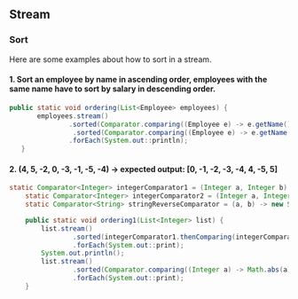 ## Stream
### Sort
Here are some examples about how to sort in a stream.
#### 1. Sort an employee by name in ascending order, employees with the same name have to sort by salary in descending order.
 ```java
 public static void ordering(List<Employee> employees) {
 		employees.stream()
 				.sorted(Comparator.comparing((Employee e) -> e.getName()).thenComparing((Employee e) -> e.getSalary()).reversed()) //Here the reversed() will reverse both the name and salary order.
                 .sorted(Comparator.comparing((Employee e) -> e.getName()).thenComparing(Comparator.comparing((Employee::getSalary)).reversed()))
 				.forEach(System.out::println);
 	}
 ```
#### 2. (4, 5, -2, 0, -3, -1, -5, -4) -> expected output: [0, -1, -2, -3, -4, 4, -5, 5]
```java
static Comparator<Integer> integerComparator1 = (Integer a, Integer b) -> Math.abs(a) - Math.abs(b);
	static Comparator<Integer> integerComparator2 = (Integer a, Integer b) -> a - b;
	static Comparator<String> stringReverseComparator = (a, b) -> new StringBuilder(a).reverse().toString().compareTo(new StringBuilder(b).reverse().toString());

	public static void ordering1(List<Integer> list) {
		list.stream()
                .sorted(integerComparator1.thenComparing(integerComparator2))
				.forEach(System.out::print);
		System.out.println();
		list.stream()
				.sorted(Comparator.comparing((Integer a) -> Math.abs(a)).thenComparing((Integer a) -> a))
                .forEach(System.out::print);
	}
```
